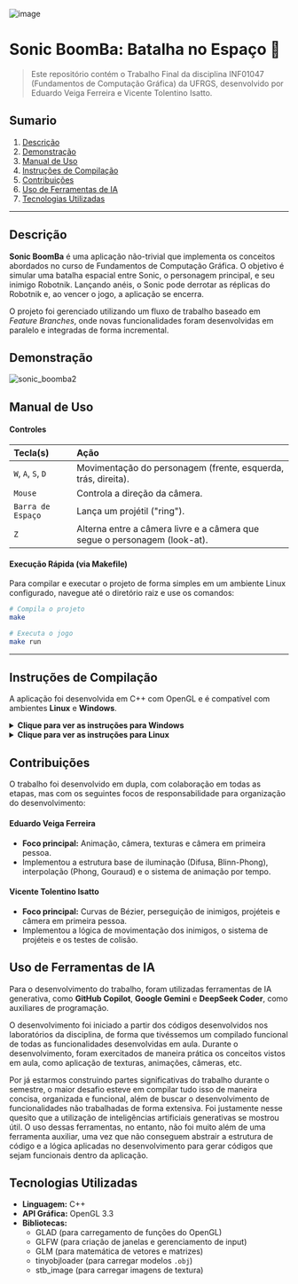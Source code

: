 ![image](https://github.com/user-attachments/assets/9de95191-c3fe-4afe-bdf8-e709de7120fa)
# Sonic BoomBa: Batalha no Espaço 🚀

> Este repositório contém o Trabalho Final da disciplina INF01047 (Fundamentos de Computação Gráfica) da UFRGS, desenvolvido por Eduardo Veiga Ferreira e Vicente Tolentino Isatto.

## Sumario
1. [Descrição](#descrição)
2. [Demonstração](#demonstração)
3. [Manual de Uso](#manual-de-uso)
4. [Instruções de Compilação](#instruções-de-compilação)
5. [Contribuições](#contribuições)
6. [Uso de Ferramentas de IA](#uso-de-ferramentas-de-ia)
7. [Tecnologias Utilizadas](#tecnologias-utilizadas)

---

## Descrição
**Sonic BoomBa** é uma aplicação não-trivial que implementa os conceitos abordados no curso de Fundamentos de Computação Gráfica. O objetivo é simular uma batalha espacial entre Sonic, o personagem principal, e seu inimigo Robotnik. Lançando anéis, o Sonic pode derrotar as réplicas do Robotnik e, ao vencer o jogo, a aplicação se encerra.

O projeto foi gerenciado utilizando um fluxo de trabalho baseado em *Feature Branches*, onde novas funcionalidades foram desenvolvidas em paralelo e integradas de forma incremental.

## Demonstração
![sonic_boomba2](https://github.com/user-attachments/assets/172efac6-6d69-4e74-9486-67f7b4f1717e)

## Manual de Uso

#### Controles
| Tecla(s) | Ação |
| :--- | :--- |
| `W`, `A`, `S`, `D` | Movimentação do personagem (frente, esquerda, trás, direita). |
| `Mouse` | Controla a direção da câmera. |
| `Barra de Espaço` | Lança um projétil ("ring"). |
| `Z` | Alterna entre a câmera livre e a câmera que segue o personagem (look-at).|

#### Execução Rápida (via Makefile)
Para compilar e executar o projeto de forma simples em um ambiente Linux configurado, navegue até o diretório raiz e use os comandos:
```bash
# Compila o projeto
make

# Executa o jogo
make run 
```

---

## Instruções de Compilação
A aplicação foi desenvolvida em C++ com OpenGL e é compatível com ambientes **Linux** e **Windows**.

<details>
<summary><b>Clique para ver as instruções para Windows</b></summary>

Para compilar e executar este projeto no Windows, você possui duas
opções para compilação:

--- Windows com Code::Blocks
-------------------------------------------
Baixe a IDE Code::Blocks em http://codeblocks.org/ e abra o arquivo
"Laboratorio_X.cbp".

**ATENÇÃO**: os "Build targets" padrões (Debug e Release) estão configurados
para Code::Blocks versão 20.03 ou superior, que utiliza MinGW 64-bits. Se você
estiver utilizando versões mais antigas do Code::Blocks (17.12 ou anteriores)
você precisa alterar o "Build target" para "Debug (CBlocks 17.12 32-bit)" ou
"Release (CBlocks 17.12 32-bit)" antes de compilar o projeto.

--- Windows com VSCode (Visual Studio Code)
-------------------------------------------
1) Instale o VSCode seguindo as instruções em https://code.visualstudio.com/ .

2) Instale o compilador GCC no Windows seguindo as instruções em
https://code.visualstudio.com/docs/cpp/config-mingw#_installing-the-mingww64-toolchain .

Alternativamente, se você já possui o Code::Blocks instalado no seu PC
(versão que inclui o MinGW), você pode utilizar o GCC que vem com esta
instalação no passo 5.

3) Instale o CMake seguindo as instruções em https://cmake.org/download/ .
Alternativamente, você pode utilizar algum package manager do
Windows para fazer esta instalação, como https://chocolatey.org/ .

4) Instale as extensões "ms-vscode.cpptools" e "ms-vscode.cmake-tools"
no VSCode. Se você abrir o diretório deste projeto no VSCode,
automaticamente será sugerida a instalação destas extensões (pois
estão listadas no arquivo ".vscode/extensions.json").

5) Abra as configurações da extensão cmake-tools (Ctrl-Shift-P e
busque por "CMake: Open CMake Tools Extension Settings"), e adicione o
caminho de instalação do GCC na opção de configuração "additionalCompilerSearchDirs".

Por exemplo, se você quiser utilizar o compilador MinGW que vem junto
com o Code::Blocks, pode preencher o diretório como
"C:\Program Files\CodeBlocks\MinGW\bin" (verifique se este é o local
de instalação do seu Code::Blocks).

6) Clique no botão de "Play" na barra inferior do VSCode para compilar
e executar o projeto. Na primeira compilação, a extensão do CMake para
o VSCode irá perguntar qual compilador você quer utilizar. Selecione
da lista o compilador GCC que você instalou com o MSYS/MinGW.

Veja mais instruções de uso do CMake no VSCode em:

https://github.com/microsoft/vscode-cmake-tools/blob/main/docs/README.md

</details>

<details>
<summary><b>Clique para ver as instruções para Linux</b></summary>

Para compilar e executar este projeto no Linux, primeiro você precisa instalar
as bibliotecas necessárias. Para tanto, execute o comando abaixo em um terminal.
Esse é normalmente suficiente em uma instalação de Linux Ubuntu:

    sudo apt-get install build-essential make libx11-dev libxrandr-dev \
                         libxinerama-dev libxcursor-dev libxcb1-dev libxext-dev \
                         libxrender-dev libxfixes-dev libxau-dev libxdmcp-dev

Se você usa Linux Mint, talvez seja necessário instalar mais algumas bibliotecas:

    sudo apt-get install libmesa-dev libxxf86vm-dev

Após a instalação das bibliotecas acima, você possui várias opções para compilação:

--- Linux com Makefile
-------------------------------------------
Abra um terminal, navegue até a pasta "Laboratorio_0X_Codigo_Fonte", e execute
o comando "make" para compilar. Para executar o código compilado, execute o
comando "make run".

--- Linux com CMake
-------------------------------------------
Abra um terminal, navegue até a pasta "Laboratorio_0X_Codigo_Fonte", e execute
os seguintes comandos:

    mkdir build  # Cria diretório de build
    cd build     # Entra no diretório
    cmake ..     # Realiza a configuração do projeto com o CMake
    make         # Realiza a compilação
    make run     # Executa o código compilado

--- Linux com VSCode
-------------------------------------------

1) Instale o VSCode seguindo as instruções em https://code.visualstudio.com/ .

2) Instale as extensões "ms-vscode.cpptools" e "ms-vscode.cmake-tools"
no VSCode. Se você abrir o diretório deste projeto no VSCode,
automaticamente será sugerida a instalação destas extensões (pois
estão listadas no arquivo ".vscode/extensions.json").

3) Clique no botão de "Play" na barra inferior do VSCode para compilar
e executar o projeto. Na primeira compilação, a extensão do CMake para
o VSCode irá perguntar qual compilador você quer utilizar. Selecione
da lista o compilador que você deseja utilizar.

Veja mais instruções de uso do CMake no VSCode em:

https://github.com/microsoft/vscode-cmake-tools/blob/main/docs/README.md

--- Linux com Code::Blocks
-------------------------------------------
Instale a IDE Code::Blocks (versão Linux em http://codeblocks.org/), abra o
arquivo "Laboratorio_X.cbp", e modifique o "Build target" de "Debug" para "Linux".
</details>

## Contribuições
O trabalho foi desenvolvido em dupla, com colaboração em todas as etapas, mas com os seguintes focos de responsabilidade para organização do desenvolvimento:

#### Eduardo Veiga Ferreira
* **Foco principal:** Animação, câmera, texturas e câmera em primeira pessoa.
* Implementou a estrutura base de iluminação (Difusa, Blinn-Phong), interpolação (Phong, Gouraud) e o sistema de animação por tempo.

#### Vicente Tolentino Isatto
* **Foco principal:** Curvas de Bézier, perseguição de inimigos, projéteis e câmera em primeira pessoa.
* Implementou a lógica de movimentação dos inimigos, o sistema de projéteis e os testes de colisão.

## Uso de Ferramentas de IA
Para o desenvolvimento do trabalho, foram utilizadas ferramentas de IA generativa, como **GitHub Copilot**, **Google Gemini** e **DeepSeek Coder**, como auxiliares de programação.

O desenvolvimento foi iniciado a partir dos códigos desenvolvidos nos laboratórios da disciplina, de forma que tivéssemos um compilado funcional de todas as funcionalidades desenvolvidas em aula. Durante o desenvolvimento, foram exercitados de maneira prática os conceitos vistos em aula, como aplicação de texturas, animações, câmeras, etc.

Por já estarmos construindo partes significativas do trabalho durante o semestre, o maior desafio esteve em compilar tudo isso de maneira concisa, organizada e funcional, além de buscar o desenvolvimento de funcionalidades não trabalhadas de forma extensiva. Foi justamente nesse quesito que a utilização de inteligências artificiais generativas se mostrou útil. O uso dessas ferramentas, no entanto, não foi muito além de uma ferramenta auxiliar, uma vez que não conseguem abstrair a estrutura de código e a lógica aplicadas no desenvolvimento para gerar códigos que sejam funcionais dentro da aplicação.

## Tecnologias Utilizadas
* **Linguagem:** C++
* **API Gráfica:** OpenGL 3.3
* **Bibliotecas:**
  * GLAD (para carregamento de funções do OpenGL)
  * GLFW (para criação de janelas e gerenciamento de input)
  * GLM (para matemática de vetores e matrizes)
  * tinyobjloader (para carregar modelos `.obj`)
  * stb_image (para carregar imagens de textura)
